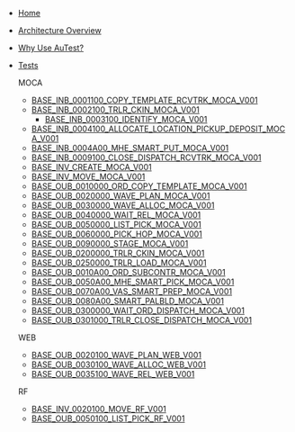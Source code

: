 <!-- docs/_sidebar.md -->
- [Home](./readme.md)
- [Architecture Overview](./arch_overview.md)
- [Why Use AuTest?](./Why_AuTest.md)
- [Tests](./Tests.md)
  
     MOCA
    - [BASE_INB_0001100_COPY_TEMPLATE_RCVTRK_MOCA_V001](./tests_docs/BASE_INB_0001100_COPY_TEMPLATE_RCVTRK_MOCA_V001.md)
    - [BASE_INB_0002100_TRLR_CKIN_MOCA_V001](./tests_docs/BASE_INB_0002100_TRLR_CKIN_MOCA_V001.md)
	  - [BASE_INB_0003100_IDENTIFY_MOCA_V001](./tests_docs/BASE_INB_0003100_IDENTIFY_MOCA_V001.md)
    - [BASE_INB_0004100_ALLOCATE_LOCATION_PICKUP_DEPOSIT_MOCA_V001](./tests_docs/BASE_INB_0004100_ALLOCATE_LOCATION_PICKUP_DEPOSIT_MOCA_V001.md)
    - [BASE_INB_0004A00_MHE_SMART_PUT_MOCA_V001](./tests_docs/BASE_INB_0004A00_MHE_SMART_PUT_MOCA_V001.md)
    - [BASE_INB_0009100_CLOSE_DISPATCH_RCVTRK_MOCA_V001](./tests_docs/BASE_INB_0009100_CLOSE_DISPATCH_RCVTRK_MOCA_V001.md)
    - [BASE_INV_CREATE_MOCA_V001](./tests_docs/BASE_INV_CREATE_MOCA_V001.md)
    - [BASE_INV_MOVE_MOCA_V001](./tests_docs/BASE_INV_MOVE_MOCA_V001.md) 
    - [BASE_OUB_0010000_ORD_COPY_TEMPLATE_MOCA_V001](./tests_docs/BASE_OUB_0010000_ORD_COPY_TEMPLATE_MOCA_V001.md)
    - [BASE_OUB_0020000_WAVE_PLAN_MOCA_V001](./tests_docs/BASE_OUB_0020000_WAVE_PLAN_MOCA_V001.md)
    - [BASE_OUB_0030000_WAVE_ALLOC_MOCA_V001](./tests_docs/BASE_OUB_0030000_WAVE_ALLOC_MOCA_V001.md)  
    - [BASE_OUB_0040000_WAIT_REL_MOCA_V001](./tests_docs/BASE_OUB_0040000_WAIT_REL_MOCA_V001.md) 
    - [BASE_OUB_0050000_LIST_PICK_MOCA_V001](./tests_docs/BASE_OUB_0050000_LIST_PICK_MOCA_V001.md) 
    - [BASE_OUB_0060000_PICK_HOP_MOCA_V001](./tests_docs/BASE_OUB_0060000_PICK_HOP_MOCA_V001.md)
    - [BASE_OUB_0090000_STAGE_MOCA_V001](./tests_docs/BASE_OUB_0090000_STAGE_MOCA_V001.md)
    - [BASE_OUB_0200000_TRLR_CKIN_MOCA_V001](./tests_docs/BASE_OUB_0200000_TRLR_CKIN_MOCA_V001.md)
    - [BASE_OUB_0250000_TRLR_LOAD_MOCA_V001](./tests_docs/BASE_OUB_0250000_TRLR_LOAD_MOCA_V001.md) 
    - [BASE_OUB_0010A00_ORD_SUBCONTR_MOCA_V001](./tests_docs/BASE_OUB_0010A00_ORD_SUBCONTR_MOCA_V001.md)
    - [BASE_OUB_0050A00_MHE_SMART_PICK_MOCA_V001](./tests_docs/BASE_OUB_0050A00_MHE_SMART_PICK_MOCA_V001.md)
    - [BASE_OUB_0070A00_VAS_SMART_PREP_MOCA_V001](./tests_docs/BASE_OUB_0070A00_VAS_SMART_PREP_MOCA_V001.md) 
    - [BASE_OUB_0080A00_SMART_PALBLD_MOCA_V001](./tests_docs/BASE_OUB_0080A00_SMART_PALBLD_MOCA_V001.md)
    - [BASE_OUB_0300000_WAIT_ORD_DISPATCH_MOCA_V001](./tests_docs/BASE_OUB_0300000_WAIT_ORD_DISPATCH_MOCA_V001.md)
    - [BASE_OUB_0301000_TRLR_CLOSE_DISPATCH_MOCA_V001](./tests_docs/BASE_OUB_0301000_TRLR_CLOSE_DISPATCH_MOCA_V001.md)
  
     WEB
    - [BASE_OUB_0020100_WAVE_PLAN_WEB_V001](./tests_docs/BASE_OUB_0020100_WAVE_PLAN_WEB_V001.md)
    - [BASE_OUB_0030100_WAVE_ALLOC_WEB_V001](./tests_docs/BASE_OUB_0030100_WAVE_ALLOC_WEB_V001.md) 
    - [BASE_OUB_0035100_WAVE_REL_WEB_V001](./tests_docs/BASE_OUB_0035100_WAVE_REL_WEB_V001.md)
      
     RF
    - [BASE_INV_0020100_MOVE_RF_V001](./tests_docs/BASE_INV_0020100_MOVE_RF_V001.md)
    - [BASE_OUB_0050100_LIST_PICK_RF_V001](./tests_docs/BASE_OUB_0050100_LIST_PICK_RF_V001.md)

